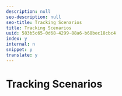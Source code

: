 ```yaml
---
description: null
seo-description: null
seo-title: Tracking Scenarios
title: Tracking Scenarios
uuid: 583b5c65-0d68-4299-88a6-b68bec18cbc4
index: y
internal: n
snippet: y
translate: y
---
```


# Tracking Scenarios

